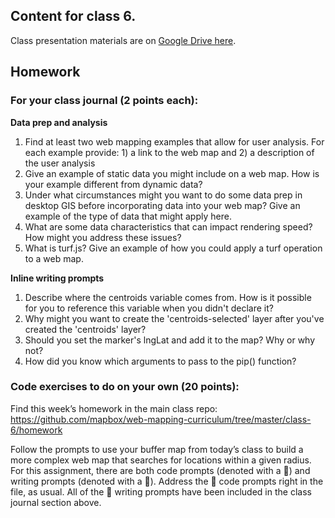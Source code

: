 ## Content for class 6. 

Class presentation materials are on [Google Drive here](https://docs.google.com/presentation/d/1-dtWaUp5MhNl6aeP45mSX8Ny5ZB6kHtB-pmBwRoQEMc/edit?usp=sharing).

## Homework

### For your class journal (2 points each):

**Data prep and analysis**
1. Find at least two web mapping examples that allow for user analysis. For each example provide: 1) a link to the web map and 2) a description of the user analysis 
2. Give an example of static data you might include on a web map. How is your example different from dynamic data?
3. Under what circumstances might you want to do some data prep in desktop GIS before incorporating data into your web map? Give an example of the type of data that might apply here.
4. What are some data characteristics that can impact rendering speed? How might you address these issues? 
5. What is turf.js? Give an example of how you could apply a turf operation to a web map.

**Inline writing prompts**
1. Describe where the centroids variable comes from. How is it possible for you to reference this variable when you didn't declare it?
2. Why might you want to create the 'centroids-selected' layer after you've created the 'centroids' layer?
3. Should you set the marker's lngLat and add it to the map? Why or why not?
4. How did you know which arguments to pass to the pip() function?

### Code exercises to do on your own (20 points):

Find this week’s homework in the main class repo: https://github.com/mapbox/web-mapping-curriculum/tree/master/class-6/homework 

Follow the prompts to use your buffer map from today’s class to build a more complex web map that searches for locations within a given radius. For this assignment, there are both code prompts (denoted with a 🔰) and writing prompts (denoted with a 📝). Address the 🔰 code prompts right in the file, as usual. All of the 📝 writing prompts have been included in the class journal section above.

